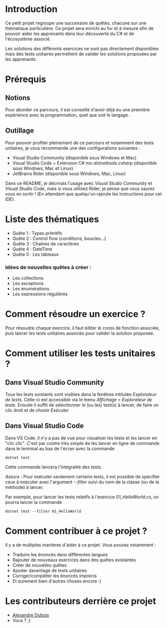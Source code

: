 # Introduction

Ce petit projet regroupe une succession de quêtes, chacune sur une thématique particulière. Ce projet sera enrichi au fur et à mesure afin de pouvoir aider les apprenants dans leur découverte du C# et de l'écosystème associé.

Les solutions des différents exercices ne sont pas directement disponibles mais des tests unitaires permettent de valider les solutions proposées par les apprenants.

# Prérequis

## Notions
Pour aborder ce parcours, il est conseillé d'avoir déjà eu une première expérience avec la programmation, quel que soit le langage.

## Outillage
Pour pouvoir profiter pleinement de ce parcours et notamment des tests unitaires, je vous recommande une des configurations suivantes :
- Visual Studio Community (disponible sous Windows et Mac)
- Visual Studio Code + Extension C# *ms-dotnettools.csharp* (disponible sous Windows, Mac et Linux)
- JetBrains Rider (disponible sous Windows, Mac, Linux)

Dans ce README, je décrirais l'usage avec *Visual Studio Community* et *Visual Studio Code*, mais si vous utilisez Rider, je pense que vous saurez vous en sortir ! (En attendant que quelqu'un rajoute les instructions pour cet IDE).

# Liste des thématiques
- Quête 1 : Types primitifs
- Quête 2 : Control flow (conditions, boucles...)
- Quête 3 : Chaînes de caractères
- Quête 4 : DateTime
- Quête 5 : Les tableaux

### Idées de nouvelles quêtes à créer :
- Les collections
- Les exceptions
- Les énumérations
- Les expressions régulières

# Comment résoudre un exercice ?
Pour résoudre chaque exercice, il faut éditer le corps de fonction associée, puis lancer les tests unitaires associés pour valider la solution proposée.

# Comment utiliser les tests unitaires ?
## Dans Visual Studio Community
Tous les tests existants sont visibles dans la fenêtres intitulée *Explorateur de tests*. Celle-ci est accessible via le menu *Affichage* > *Explorateur de tests*. Ensuite il suffit de sélectionner le (ou les) test(s) à lancer, de faire un clic droit et de choisir *Exécuter*

## Dans Visual Studio Code
Dans VS Code, il n'y a pas de vue pour visualiser les tests et les lancer en "clic clic". C'est par contre très simple de les lancer en ligne de commande dans le terminal au bas de l'écran avec la commande 
```
dotnet test
```
Cette commande lancera l'intégralité des tests.

*Astuce* : Pour exécuter seulement certains tests, il est possible de spécifier ceux à exécuter avec l'argument *--filter* suivi du nom de la classe (ou de la méthode) à lancer. 

Par exemple, pour lancer les tests relatifs à l'exercice *01_HelloWorld.cs*, on pourra lancer la commande 
```
dotnet test --filter 01_HelloWorld
```


# Comment contribuer à ce projet ?
Il y a de multiples manières d'aider à ce projet. Vous pouvez notamment :
- Traduire les énoncés dans différentes langues
- Rajouter de nouveaux exercices dans des quêtes existantes
- Créer de nouvelles quêtes
- Ajouter davantage de tests unitaires
- Corriger/compléter les énoncés imprécis
- Et surement bien d'autres choses encore :)

# Les contributeurs derrière ce projet
- [Alexandre Dubois](https://www.linkedin.com/in/alexandredubois) 
- Vous ? ;)